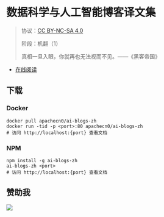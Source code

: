 <!--
    需要填充的占位符：
    
    README.md
    
        数据科学与人工智能博客译文集：文档中文名
        {nameEn}：文档英文名
        {urlEn}：文档原始链接
        dsaiblog：域名前缀
        飞龙：负责人名称
        wizardforcel：负责人 Github 用户名
        562826179：负责人 QQ
        ai-blogs-zh：ApacheCN 的 Github 仓库名称
        ai-blogs-zh：DockerHub 仓库名称
        ai-blogs-zh：PYPI 包名称
        ai-blogs-zh：NPM 包名称
    
    CNAME
    
        dsaiblog：域名前缀

    index.html
    
        数据科学与人工智能博客译文集：文档中文名
        #1E90FF：显示颜色
        ai-blogs-zh：ApacheCN 的 Github 仓库名称

    asset/docsify-flygon-footer.js
    
        ai-blogs-zh：ApacheCN 的 Github 仓库名称
-->

# 数据科学与人工智能博客译文集

> 协议：[CC BY-NC-SA 4.0](http://creativecommons.org/licenses/by-nc-sa/4.0/)
> 
> 阶段：机翻（1）
> 
> 真相一旦入眼，你就再也无法视而不见。——《黑客帝国》

* [在线阅读](https://dsaiblog.flygon.net)

## 下载

### Docker

```
docker pull apachecn0/ai-blogs-zh
docker run -tid -p <port>:80 apachecn0/ai-blogs-zh
# 访问 http://localhost:{port} 查看文档
```

### NPM

```
npm install -g ai-blogs-zh
ai-blogs-zh <port>
# 访问 http://localhost:{port} 查看文档
```

## 赞助我

![](https://img-blog.csdnimg.cn/20200112005920729.png)
